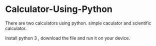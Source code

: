 # Calculator-Using-Python
There are two calculators using python. simple caculator and scientific calculator. 

Install python 3 , download the file and run it on your device. 

